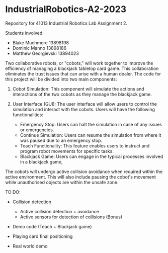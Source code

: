 # IndustrialRobotics-A2-2023
Repository for 41013 Industrial Robotics Lab Assignment 2.

Students involved:
- Blake Muchmore 13898198
- Dominic Manno 13898186
- Matthew Georgievski 13894023

Two collaborative robots, or "cobots," will work together to improve the efficiency of managing a blackjack tabletop card game. 
This collaboration eliminates the trust issues that can arise with a human dealer. 
The code for this project will be divided into two main components:

1. Cobot Simulation: This component will simulate the actions and interactions of the two cobots as they manage the blackjack game.

2. User Interface (GUI): The user interface will allow users to control the simulation and interact with the cobots. 
Users will have the following functionalities:

    - Emergency Stop: Users can halt the simulation in case of any issues or emergencies.
    - Continue Simulation: Users can resume the simulation from where it was paused due to an emergency stop.
    - Teach Functionality: This feature enables users to instruct and program robot movements for specific tasks.
    - Blackjack Game: Users can engage in the typical processes involved in a blackjack game,

The cobots will undergo active collision avoidance when required within the active environment.
This will also include pausing the cobot's movement while unauthorised objects are within the unsafe zone.

TO DO:
- Collision detection
	- Active collision detection + avoidance
    - Active sensors for detection of collisions (Bonus)
- Demo code (Teach + Blackjack game)

- Playing card final positioning
- Real world demo
